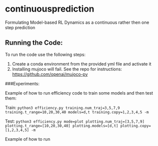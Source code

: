 # continuousprediction
Formulating Model-based RL Dynamics as a continuous rather then one step prediction

## Running the Code:

To run the code use the following steps:

1. Create a conda environment from the provided yml file and activate it
2. Installing mujoco will fail. See the repo for instructions: https://github.com/openai/mujoco-py
<!-- 2. Navigate into the `reacher3d` folder and run the command ```pip install -e .```
1. Create an environment from the provided yml file
2. Find the folder for that with `echo $CONDA_PREFIX` on Mac or `echo %CONDA_PREFIX%` on Windows
3. Navigate to `envs/continuouspred/lib/python3.6/site-packages/gym/envs`
4. In the file `__init__.py`, add ```register(
    id='Reacher3d-v1',
    entry_point='gym.envs.mujoco:Reacher3dEnv',
    max_episode_steps=500,
    reward_threshold=-200,
)``` preferably around line 214, in the MuJoCo section
5. From the `reacher3d` folder in the repo, copy the `reacher3d.py` file into `mujoco` and copy `reacher3d.xml` into `mujoco/assets`
6. There will be another `__init__.py` file in the `mujoco` folder. Copy the line `from gym.envs.mujoco.reacher3d import Reacher3dEnv` into the bottom of that one -->

###Experiments:

Example of how to run efficiency code to train some models and then test them:

Train: `python3 efficiency.py training.num_traj=3,5,7,9 training.t_range=10,20,30,40 models=d,t training.copy=1,2,3,4,5 -m`

Test: `python3 efficiency.py mode=plot plotting.num_traj=[3,5,7,9] plotting.t_range=[10,20,30,40] plotting.models=[d,t] plotting.copy=[1,2,3,4,5] -m`

Example of how to run 